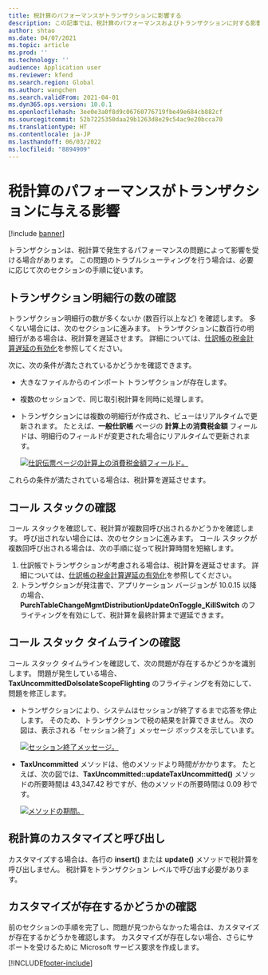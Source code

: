 ```yaml
---
title: 税計算のパフォーマンスがトランザクションに影響する
description: この記事では、税計算のパフォーマンスおよびトランザクションに対する影響に関するトラブルシューティングの情報を提供します。
author: shtao
ms.date: 04/07/2021
ms.topic: article
ms.prod: ''
ms.technology: ''
audience: Application user
ms.reviewer: kfend
ms.search.region: Global
ms.author: wangchen
ms.search.validFrom: 2021-04-01
ms.dyn365.ops.version: 10.0.1
ms.openlocfilehash: 3ee0e3a0f8d9c06760776719fbe49e684cb882cf
ms.sourcegitcommit: 52b7225350daa29b1263d8e29c54ac9e20bcca70
ms.translationtype: HT
ms.contentlocale: ja-JP
ms.lasthandoff: 06/03/2022
ms.locfileid: "8894909"
---
```

# <a name="tax-calculation-performance-affects-transactions"></a>税計算のパフォーマンスがトランザクションに与える影響

[!include [banner](../includes/banner.md)]

トランザクションは、税計算で発生するパフォーマンスの問題によって影響を受ける場合があります。 この問題のトラブルシューティングを行う場合は、必要に応じて次のセクションの手順に従います。

## <a name="review-the-transaction-line-count"></a>トランザクション明細行の数の確認

トランザクション明細行の数が多くないか (数百行以上など) を確認します。 多くない場合には、次のセクションに進みます。 トランザクションに数百行の明細行がある場合は、税計算を遅延させます。 詳細については、[仕訳帳の税金計算遅延の有効化](enable-delayed-tax-calculation.md)を参照してください。 

次に、次の条件が満たされているかどうかを確認できます。

- 大きなファイルからのインポート トランザクションが存在します。
- 複数のセッションで、同じ取引税計算を同時に処理します。
- トランザクションには複数の明細行が作成され、ビューはリアルタイムで更新されます。 たとえば、**一般仕訳帳** ページの **計算上の消費税金額** フィールドは、明細行のフィールドが変更された場合にリアルタイムで更新されます。

   [![仕訳伝票ページの計算上の消費税金額フィールド。](./media/tax-calculation-bad-performance-impacts-transaction-Picture1.png)](./media/tax-calculation-bad-performance-impacts-transaction-Picture1.png)

これらの条件が満たされている場合は、税計算を遅延させます。

## <a name="review-the-call-stack"></a>コール スタックの確認

コール スタックを確認して、税計算が複数回呼び出されるかどうかを確認します。 呼び出されない場合には、次のセクションに進みます。 コール スタックが複数回呼び出される場合は、次の手順に従って税計算時間を短縮します。

1. 仕訳帳でトランザクションが考慮される場合は、税計算を遅延させます。 詳細については、[仕訳帳の税金計算遅延の有効化](enable-delayed-tax-calculation.md)を参照してください。
2. トランザクションが発注書で、アプリケーション バージョンが 10.0.15 以降の場合、**PurchTableChangeMgmtDistributionUpdateOnToggle_KillSwitch** のフライティングを有効にして、税計算を最終計算まで遅延できます。

## <a name="review-the-call-stack-timeline"></a>コール スタック タイムラインの確認

コール スタック タイムラインを確認して、次の問題が存在するかどうかを識別します。 問題が発生している場合、**TaxUncommittedDoIsolateScopeFlighting** のフライティングを有効にして、問題を修正します。

- トランザクションにより、システムはセッションが終了するまで応答を停止します。 そのため、トランザクションで税の結果を計算できません。 次の図は、表示される「セッション終了」メッセージ ボックスを示しています。

    [![セッション終了メッセージ。](./media/tax-calculation-bad-performance-impacts-transaction-Picture2.png)](./media/tax-calculation-bad-performance-impacts-transaction-Picture2.png)

- **TaxUncommitted** メソッドは、他のメソッドより時間がかかります。 たとえば、次の図では、**TaxUncommitted::updateTaxUncommitted()** メソッドの所要時間は 43,347.42 秒ですが、他のメソッドの所要時間は 0.09 秒です。

    [![メソッドの期間。](./media/tax-calculation-bad-performance-impacts-transaction-Picture3.png)](./media/tax-calculation-bad-performance-impacts-transaction-Picture3.png)

## <a name="customizing-and-calling-tax-calculation"></a>税計算のカスタマイズと呼び出し

カスタマイズする場合は、各行の **insert()** または **update()** メソッドで税計算を呼び出しません。 税計算をトランザクション レベルで呼び出す必要があります。

## <a name="determine-whether-customization-exists"></a>カスタマイズが存在するかどうかの確認

前のセクションの手順を完了し、問題が見つからなかった場合は、カスタマイズが存在するかどうかを確認します。 カスタマイズが存在しない場合、さらにサポートを受けるために Microsoft サービス要求を作成します。

[!INCLUDE[footer-include](../../includes/footer-banner.md)]
